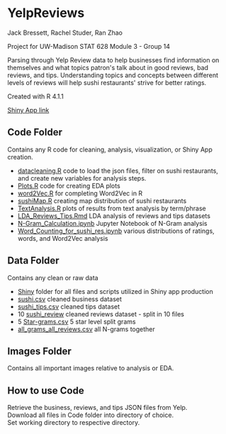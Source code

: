 # YelpReviews
Jack Bressett, Rachel Studer, Ran Zhao

Project for UW-Madison STAT 628 Module 3 - Group 14

Parsing through Yelp Review data to help businesses find information on themselves and what topics patron's talk about in good reviews, bad reviews, and tips. Understanding topics and concepts between different levels of reviews will help sushi restaurants' strive for better ratings.

Created with R 4.1.1

[Shiny App link](https://rstuder9090.shinyapps.io/Yelp_Shiny/)

## Code Folder
Contains any R code for cleaning, analysis, visualization, or Shiny App creation.
- [datacleaning.R](Code/datacleaning.R) code to load the json files, filter on sushi restaurants, and create new variables for analysis steps.
- [Plots.R](Code/Plots.R) code for creating EDA plots
- [word2Vec.R](Code/word2Vec.R) for completing Word2Vec in R
- [sushiMap.R](Code/sushiMap.R) creating map distribution of sushi restaurants
- [TextAnalysis.R](Code/TextAnalysis.R) plots of results from text analysis by term/phrase
- [LDA_Reviews_Tips.Rmd](Code/LDA_Reviews_Tips.Rmd) LDA analysis of reviews and tips datasets
- [N-Gram_Calculation.ipynb](Code/N-Gram_Calculation.ipynb) Jupyter Notebook of N-Gram analysis
- [Word_Counting_for_sushi_res.ipynb](Code/Word_Counting_for_sushi_res.ipynb) various distributions of ratings, words, and Word2Vec analysis


## Data Folder
Contains any clean or raw data
- [Shiny](Data/Shiny/) folder for all files and scripts utilized in Shiny app production
- [sushi.csv](Data/sushi.csv) cleaned business dataset
- [sushi_tips.csv](Data/sushi_tips.csv) cleaned tips dataset
- 10 [sushi_review](Data/sushi_review-1.csv) cleaned reviews dataset - split in 10 files
- 5 [Star-grams.csv](Data/1-Star-grams.csv) 5 star level split grams
- [all_grams_all_reviews.csv](Data/all_grams_all_reviews.csv) all N-grams together


## Images Folder
Contains all important images relative to analysis or EDA.


## How to use Code
Retrieve the business, reviews, and tips JSON files from Yelp.\
Download all files in Code folder into directory of choice. \
Set working directory to respective directory.
